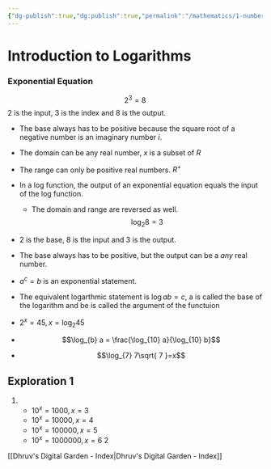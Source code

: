 ```yaml
---
{"dg-publish":true,"dg:publish":true,"permalink":"/mathematics/1-numbers-algebra-and-logarithms/logarithms/intro-to-logarithms/","dgHomeLink":true,"dgPassFrontmatter":true}
---
```


# Introduction to Logarithms
### Exponential Equation
$$2^{3}=8$$
$2$ is the input, $3$ is the index and $8$ is the output.
- The base always has to be positive because the square root of a negative number is an imaginary number $i$. 
- The domain can be any real number, $x$ is a subset of $R$
- The range can only be positive real numbers. $R^{+}$
- In a log function, the output of an exponential equation equals the input of the log function.
	- The domain and range are reversed as well.
$$\log_{2} 8=3$$
- $2$ is the base, $8$ is the input and $3$ is the output.
- The base always has to be positive, but the output can be a *any* real number.

- $a^{c} = b$ is an exponential statement.
- The equivalent logarthmic statement is $\log{a} b = c$, a is called the base of the logarithm and be is called the argument of the functuion

- $2^{x} = 45, x = \log_2 45$
- $$\log_{b} a = \frac{\log_{10} a}{\log_{10} b}$$
- $$\log_{7} 7\sqrt{ 7 }=x$$

  

## Exploration 1
1. 
   - $10^{x} = 1000, x = 3$
   - $10^{x} = 10000, x = 4$
   - $10^{x} = 100000, x= 5$
   -  $10^{x} = 1000000, x= 6$
2


[[Dhruv's Digital Garden - Index|Dhruv's Digital Garden - Index]]